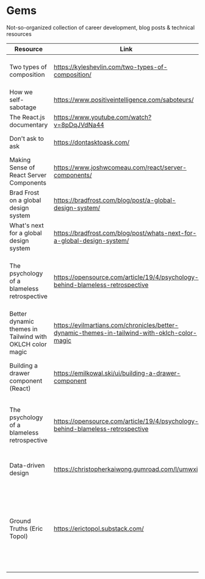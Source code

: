 # Gems
Not-so-organized collection of career development, blog posts &amp; technical resources

| Resource  | Link |  Notes  |
| -------- | ------- | ------- |
| Two types of composition  | https://kyleshevlin.com/two-types-of-composition/    |   Includes great examples with CSS     |
| How we self-sabotage  | https://www.positiveintelligence.com/saboteurs/   |         |
| The React.js documentary  | https://www.youtube.com/watch?v=8pDqJVdNa44   |         |
| Don't ask to ask | https://dontasktoask.com/   |    Question etiquette 101     |
| Making Sense of React Server Components | https://www.joshwcomeau.com/react/server-components/   |    The definitive guide to RSCs     | 
| Brad Frost on a global design system | https://bradfrost.com/blog/post/a-global-design-system/ | |
| What's next for a global design system | https://bradfrost.com/blog/post/whats-next-for-a-global-design-system/ | Follow up on a global design system
| The psychology of a blameless retrospective | https://opensource.com/article/19/4/psychology-behind-blameless-retrospective | Discusses skills that can be applied outside of an Agile environment
| Better dynamic themes in Tailwind with OKLCH color magic | https://evilmartians.com/chronicles/better-dynamic-themes-in-tailwind-with-oklch-color-magic | See this [link](https://codepen.io/Anton-Lovchikov/pen/XWoxYOV) for a demo of LCH vs HSL theming
| Building a drawer component (React) | https://emilkowal.ski/ui/building-a-drawer-component | Great read on design decisions made for [Vaul](https://github.com/emilkowalski/vaul)
| The psychology of a blameless retrospective | https://opensource.com/article/19/4/psychology-behind-blameless-retrospective | Discusses skills that can be applied outside of an Agile environment
| Data-driven design | https://christopherkaiwong.gumroad.com/l/umwxi | Also see Christopher Kai Wong on [Substack](https://dataanddesign.substack.com/)
| Ground Truths (Eric Topol) | https://erictopol.substack.com/ | Facts, data, and analytics about biomedical matters from Eric Topol ([Scripps Institute](https://www.scripps.edu/)) on Substack



